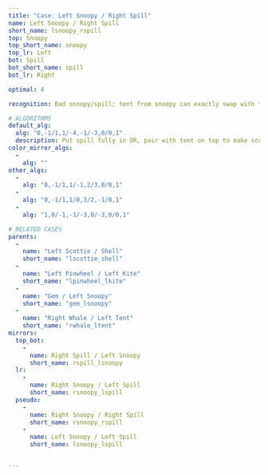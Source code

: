 ```yaml
---
title: "Case: Left Snoopy / Right Spill"
name: Left Snoopy / Right Spill
short_name: lsnoopy_rspill
top: Snoopy
top_short_name: snoopy
top_lr: Left
bot: Spill
bot_short_name: spill
bot_lr: Right

optimal: 4

recognition: Bad snoopy/spill; tent from snoopy can exactly swap with tent from spill.

# ALGORITHMS
default_alg:
  alg: "0,-1/1,1/-4,-1/-3,0/0,1"
  description: Put spill fully in DR, pair with tent on top to make scottie/shell.
color_mirror_algs:
  -
    alg: ""
other_algs:
  -
    alg: "0,-1/1,1/-1,2/3,0/0,1"
  -
    alg: "0,-1/1,1/0,3/2,-1/0,1"
  -
    alg: "1,0/-1,-1/-3,0/-3,0/0,1"

# RELATED CASES
parents:
  -
    name: "Left Scottie / Shell"
    short_name: "lscottie_shell"
  -
    name: "Left Pinwheel / Left Kite"
    short_name: "lpinwheel_lkite"
  -
    name: "Gem / Left Snoopy"
    short_name: "gem_lsnoopy"
  -
    name: "Right Whale / Left Tent"
    short_name: "rwhale_ltent"
mirrors:
  top_bot:
    -
      name: Right Spill / Left Snoopy
      short_name: rspill_lsnoopy
  lr:
    -
      name: Right Snoopy / Left Spill
      short_name: rsnoopy_lspill
  pseudo:
    -
      name: Right Snoopy / Right Spill
      short_name: rsnoopy_rspill
    -
      name: Left Snoopy / Left Spill
      short_name: lsnoopy_lspill


---
```


